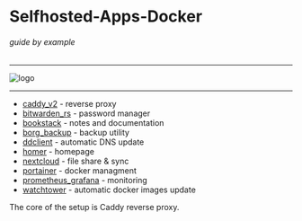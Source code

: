 # Selfhosted-Apps-Docker

###### guide by example

---

![logo](https://i.imgur.com/u5LH0jI.png)

---

* [caddy_v2](caddy_v2/) - reverse proxy
* [bitwarden_rs](bitwarden_rs/) - password manager
* [bookstack](bookstack/) - notes and documentation
* [borg_backup](borg_backup/) - backup utility
* [ddclient](ddclient/) - automatic DNS update
* [homer](homer/) - homepage
* [nextcloud](nextcloud/) - file share & sync
* [portainer](portainer/) - docker managment
* [prometheus_grafana](prometheus_grafana/) - monitoring
* [watchtower](watchtower/) - automatic docker images update

The core of the setup is Caddy reverse proxy.
